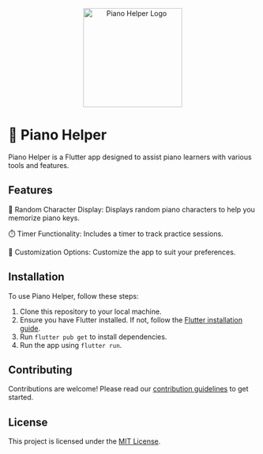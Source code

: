 <div align="center">
  <img src="https://example.com/path/to/your/app_icon.png" width="200" alt="Piano Helper Logo">
</div>

# 🎹 Piano Helper

Piano Helper is a Flutter app designed to assist piano learners with various tools and features.

## Features

🎵 Random Character Display: Displays random piano characters to help you memorize piano keys.

⏱️ Timer Functionality: Includes a timer to track practice sessions.

🔧 Customization Options: Customize the app to suit your preferences.

## Installation

To use Piano Helper, follow these steps:

1. Clone this repository to your local machine.
2. Ensure you have Flutter installed. If not, follow the [Flutter installation guide](https://flutter.dev/docs/get-started/install).
3. Run `flutter pub get` to install dependencies.
4. Run the app using `flutter run`.

## Contributing

Contributions are welcome! Please read our [contribution guidelines](CONTRIBUTING.md) to get started.

## License

This project is licensed under the [MIT License](LICENSE).
